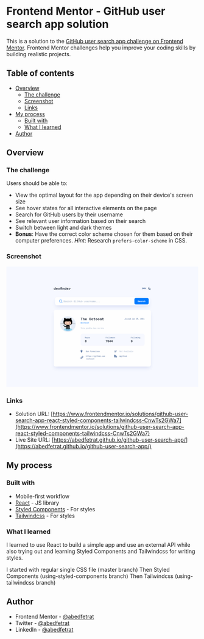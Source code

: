 # Frontend Mentor - GitHub user search app solution

This is a solution to the [GitHub user search app challenge on Frontend Mentor](https://www.frontendmentor.io/challenges/github-user-search-app-Q09YOgaH6). Frontend Mentor challenges help you improve your coding skills by building realistic projects. 

## Table of contents

- [Overview](#overview)
  - [The challenge](#the-challenge)
  - [Screenshot](#screenshot)
  - [Links](#links)
- [My process](#my-process)
  - [Built with](#built-with)
  - [What I learned](#what-i-learned)
- [Author](#author)

## Overview

### The challenge

Users should be able to:

- View the optimal layout for the app depending on their device's screen size
- See hover states for all interactive elements on the page
- Search for GitHub users by their username
- See relevant user information based on their search
- Switch between light and dark themes
- **Bonus**: Have the correct color scheme chosen for them based on their computer preferences. _Hint_: Research `prefers-color-scheme` in CSS.

### Screenshot

![](screenshot.png)

### Links

- Solution URL: [https://www.frontendmentor.io/solutions/github-user-search-app-react-styled-components-tailwindcss-CnwTs2GWa7](https://www.frontendmentor.io/solutions/github-user-search-app-react-styled-components-tailwindcss-CnwTs2GWa7)
- Live Site URL: [https://abedfetrat.github.io/github-user-search-app/](https://abedfetrat.github.io/github-user-search-app/)

## My process

### Built with

- Mobile-first workflow
- [React](https://reactjs.org/) - JS library
- [Styled Components](https://styled-components.com/) - For styles
- [Tailwindcss](https://tailwindcss.com/) - For styles

### What I learned

I learned to use React to build a simple app and use an external API while also trying out and learning Styled Components and Tailwindcss for writing styles. 

I started with regular single CSS file (master branch)
Then Styled Components (using-styled-components branch)
Then Tailwindcss (using-tailwindcss branch)

## Author

- Frontend Mentor - [@abedfetrat](https://www.frontendmentor.io/profile/abedfetrat)
- Twitter - [@abedfetrat](https://www.twitter.com/abedfetrat)
- LinkedIn - [@abedfetrat](https://www.linkedin.com/in/abedfetrat)